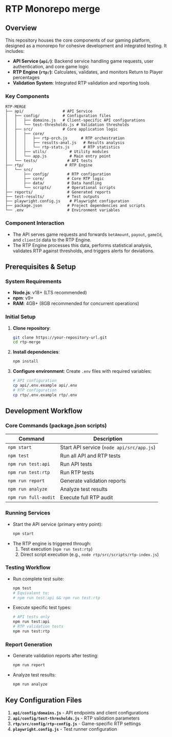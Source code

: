 # RTP Monorepo merge

## Overview
This repository houses the core components of our gaming platform, designed as a monorepo for cohesive development and integrated testing. It includes:

- **API Service (`api/`)**: Backend service handling game requests, user authentication, and core game logic
- **RTP Engine (`rtp/`)**: Calculates, validates, and monitors Return to Player percentages
- **Validation System**: Integrated RTP validation and reporting tools

### Key Components
```
RTP-MERGE
├── api/                 # API Service
│   ├── config/          # Configuration files
│   │   ├── domains.js   # Client-specific API configurations
│   │   └── test-thresholds.js # Validation thresholds
│   ├── src/             # Core application logic
│   │   ├── core/
│   │   │   ├── rtp-orch.js      # RTP orchestration
│   │   │   ├── results-anal.js   # Results analysis
│   │   │   └── rtp-stats.js      # RTP statistics
│   │   ├── utils/          # Utility modules
│   │   └── app.js          # Main entry point
│   └── tests/             # API tests
├── rtp/                  # RTP Engine 
│   └── src/
│       ├── config/        # RTP configuration 
│       ├── core/          # Core RTP logic 
│       ├── data/          # Data handling 
│       └── scripts/       # Operational scripts 
├── reports/               # Generated reports 
├── test-results/          # Test outputs 
├── playwright.config.js    # Playwright configuration 
├── package.json           # Project dependencies and scripts 
└── .env                   # Environment variables 
```

### Component Interaction
- The API serves game requests and forwards `betAmount`, `payout`, `gameId`, and `clientId` data to the RTP Engine.
- The RTP Engine processes this data, performs statistical analysis, validates RTP against thresholds, and triggers alerts for deviations.

## Prerequisites & Setup

### System Requirements
- **Node.js**: v18+ (LTS recommended)
- **npm**: v9+
- **RAM**: 4GB+ (8GB recommended for concurrent operations)

### Initial Setup
1. **Clone repository**:
    ```bash
    git clone https://your-repository-url.git
    cd rtp-merge
    ```
2. **Install dependencies**:
    ```bash
    npm install
    ```
3. **Configure environment**:
    Create `.env` files with required variables:
    ```bash
    # API configuration
    cp api/.env.example api/.env
    # RTP configuration
    cp rtp/.env.example rtp/.env
    ```

## Development Workflow

### Core Commands (package.json scripts)

| Command                      | Description                              |
|-----------------------------|------------------------------------------|
| `npm start`                 | Start API service (`node api/src/app.js`) |
| `npm test`                  | Run all API and RTP tests               |
| `npm run test:api`          | Run API tests                            |
| `npm run test:rtp`          | Run RTP tests                            |
| `npm run report`            | Generate validation reports               |
| `npm run analyze`           | Analyze test results                     |
| `npm run full-audit`        | Execute full RTP audit                   |

### Running Services
- Start the API service (primary entry point):
   ```bash
   npm start
   ```
- The RTP engine is triggered through:
  1. Test execution (`npm run test:rtp`)
  2. Direct script execution (e.g., `node rtp/src/scripts/rtp-index.js`)

### Testing Workflow
- Run complete test suite:
    ```bash
    npm test 
    # Equivalent to: 
    # npm run test:api && npm run test:rtp 
    ```
- Execute specific test types:
    ```bash
    # API tests only
    npm run test:api 
    # RTP validation tests
    npm run test:rtp 
    ```

### Report Generation
- Generate validation reports after testing:
    ```bash
    npm run report 
    ```
- Analyze test results:
    ```bash
    npm run analyze 
    ```

## Key Configuration Files
1. **`api/config/domains.js`** - API endpoints and client configurations
2. **`api/config/test-thresholds.js`** - RTP validation parameters
3. **`rtp/src/config/rtp-config.js`** - Game-specific RTP settings
4. **`playwright.config.js`** - Test runner configuration

